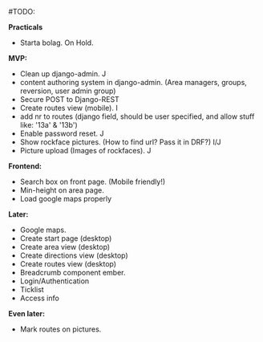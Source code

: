 #TODO:


__Practicals__
- Starta bolag. On Hold.


__MVP:__
- Clean up django-admin. J
- content authoring system in django-admin. (Area managers, groups, reversion, user admin group)
- Secure POST to Django-REST
- Create routes view (mobile). I
- add nr to routes (django field, should be user specified, and allow stuff like: '13a' & '13b')
- Enable password reset. J
- Show rockface pictures. (How to find url? Pass it in DRF?) I/J
- Picture upload (Images of rockfaces). J


__Frontend:__
- Search box on front page. (Mobile friendly!)
- Min-height on area page.
- Load google maps properly



__Later:__
- Google maps. 
- Create start page (desktop)
- Create area view (desktop)
- Create directions view (desktop)
- Create routes view (desktop)
- Breadcrumb component ember.
- Login/Authentication
- Ticklist
- Access info


__Even later:__
- Mark routes on pictures.
